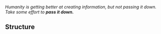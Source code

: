 _Humanity is getting better at creating information, but not passing it down. Take some effort to **pass it down.**_

## Structure
